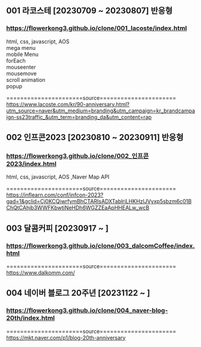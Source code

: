 ## 001 라코스테 [20230709 ~ 20230807] 반응형
### https://flowerkong3.github.io/clone/001_lacoste/index.html
html, css, javascript, AOS<br>
mega menu<br>
mobile Menu<br>
forEach<br>
mouseenter<br>
mousemove<br>
scroll animation<br>
popup<br>


======================source======================<br>
https://www.lacoste.com/kr/90-anniversary.html?utm_source=naver&utm_medium=branding&utm_campaign=kr_brandcampaign-ss23traffic_&utm_term=branding_da&utm_content=rap



## 002 인프콘2023 [20230810 ~ 20230911] 반응형
### https://flowerkong3.github.io/clone/002_인프콘2023/index.html
html, css, javascript, AOS ,Naver Map API<br>


======================source======================<br>
https://inflearn.com/conf/infcon-2023?gad=1&gclid=Cj0KCQjwrfymBhCTARIsADXTablriLHKHzlJVyxp5sbzm6c01BChQtCAhjb3WWFKbwtiNeHDh6WGZZEaApHHEALw_wcB

## 003 달콤커피 [20230917 ~ ]
### https://flowerkong3.github.io/clone/003_dalcomCoffee/index.html
======================source======================<br>
https://www.dalkomm.com/

## 004 네이버 블로그 20주년 [20231122 ~ ]
### https://flowerkong3.github.io/clone/004_naver-blog-20th/index.html
======================source======================<br>
https://mkt.naver.com/p1/blog-20th-anniversary
